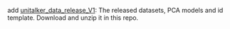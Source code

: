 add [unitalker_data_release_V1](https://drive.google.com/file/d/1sH2T7KLFNjUnTM-V1eRMM1Tytxd2sYAp/view?usp=sharing): The released datasets, PCA models and id template. Download and unzip it in this repo.